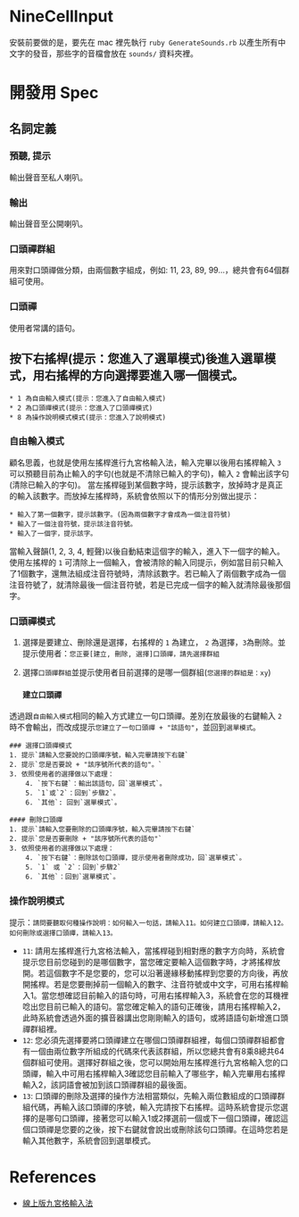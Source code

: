 # NineCellInput

安裝前要做的是，要先在 mac 裡先執行 `ruby GenerateSounds.rb` 以產生所有中文字的發音，那些字的音檔會放在 `sounds/` 資料夾裡。

# 開發用 Spec
## 名詞定義
### 預聽, 提示
輸出聲音至私人喇叭。
### 輸出
輸出聲音至公開喇叭。
### 口頭禪群組
用來對口頭禪做分類，由兩個數字組成，例如: 11, 23, 89, 99...，總共會有64個群組可使用。
### 口頭禪
使用者常講的語句。
## 按下右搖桿(提示：您進入了選單模式)後進入選單模式，用右搖桿的方向選擇要進入哪一個模式。
	* 1 為自由輸入模式(提示：您進入了自由輸入模式)
	* 2 為口頭禪模式(提示：您進入了口頭禪模式)
	* 8 為操作說明模式模式(提示：您進入了說明模式)

### 自由輸入模式
顧名思義，也就是使用左搖桿進行九宮格輸入法，輸入完畢以後用右搖桿輸入 `3` 可以預聽目前為止輸入的字句(也就是不清除已輸入的字句)，輸入 `2` 會輸出該字句(清除已輸入的字句)。
當左搖桿碰到某個數字時，提示該數字，放掉時才是真正的輸入該數字。而放掉左搖桿時，系統會依照以下的情形分別做出提示：

	* 輸入了第一個數字，提示該數字。(因為兩個數字才會成為一個注音符號)
	* 輸入了一個注音符號，提示該注音符號。
	* 輸入了一個字，提示該字。

當輸入聲韻(1, 2, 3, 4, 輕聲)以後自動結束這個字的輸入，進入下一個字的輸入。
使用左搖桿的 `1` 可清除上一個輸入，會被清除的輸入同提示，例如當目前只輸入了1個數字，還無法組成注音符號時，清除該數字。若已輸入了兩個數字成為一個注音符號了，就清除最後一個注音符號，若是已完成一個字的輸入就清除最後那個字。
### 口頭禪模式
1. 選擇是要建立、刪除還是選擇，右搖桿的 `1` 為建立， `2` 為選擇，`3`為刪除。並提示使用者：`您正要[建立, 刪除, 選擇]口頭禪，請先選擇群組`
2. 選擇`口頭禪群組`並提示使用者目前選擇的是哪一個群組(`您選擇的群組是：xy`)

	#### 建立口頭禪
透過跟`自由輸入模式`相同的輸入方式建立一句口頭禪。差別在放最後的右鍵輸入 `2` 時不會輸出，而改成提示`您建立了一句口頭禪 + "該語句"`，並回到`選單模式`。

	### 選擇口頭禪模式
	1. 提示`請輸入您要說的口頭禪序號，輸入完畢請按下右鍵`
	2. 提示`您是否要說 + "該序號所代表的語句"。`
	3. 依照使用者的選擇做以下處理：
		4. `按下右鍵`：輸出該語句，回`選單模式`。
		5. `1`或`2`：回到`步驟2`。
		6. `其他`: 回到`選單模式`。

	#### 刪除口頭禪
	1. 提示`請輸入您要刪除的口頭禪序號，輸入完畢請按下右鍵`
	2. 提示`您是否要刪除 + "該序號所代表的語句"`
	3. 依照使用者的選擇做以下處理：
		4. `按下右鍵`：刪除該句口頭禪，提示使用者刪除成功，回`選單模式`。
		5. `1` 或 `2`：回到`步驟2`
		6. `其他`：回到`選單模式`。

### 操作說明模式
提示：`請問要聽取何種操作說明：如何輸入一句話，請輸入11。如何建立口頭禪，請輸入12。如何刪除或選擇口頭禪，請輸入13。`

* `11`: 請用左搖桿進行九宮格法輸入，當搖桿碰到相對應的數字方向時，系統會提示您目前您碰到的是哪個數字，當您確定要輸入這個數字時，才將搖桿放開。若這個數字不是您要的，您可以沿著邊緣移動搖桿到您要的方向後，再放開搖桿。若是您要刪掉前一個輸入的數字、注音符號或中文字，可用右搖桿輸入1。當您想確認目前輸入的語句時，可用右搖桿輸入3，系統會在您的耳機裡唸出您目前已輸入的語句。當您確定輸入的語句正確後，請用右搖桿輸入2，此時系統會透過外面的擴音器講出您剛剛輸入的語句，或將語語句新增進口頭禪群組裡。
* `12`: 您必須先選擇要將口頭禪建立在哪個口頭禪群組裡，每個口頭禪群組都會有一個由兩位數字所組成的代碼來代表該群組，所以您總共會有8乘8總共64個群組可使用。選擇好群組之後，您可以開始用左搖桿進行九宮格輸入您的口頭禪，輸入中可用右搖桿輸入3確認您目前輸入了哪些字，輸入完畢用右搖桿輸入2，該詞語會被加到該口頭禪群組的最後面。
* `13`: 口頭禪的刪除及選擇的操作方法相當類似，先輸入兩位數組成的口頭禪群組代碼，再輸入該口頭禪的序號，輸入完請按下右搖桿。這時系統會提示您選擇的是哪句口頭禪，接著您可以輸入1或2擇選前一個或下一個口頭禪，確認這個口頭禪是您要的之後，按下右鍵就會說出或刪除該句口頭禪。在這時您若是輸入其他數字，系統會回到選單模式。

# References
* [線上版九宮格輸入法](http://nine-cells-input.herokuapp.com/input)